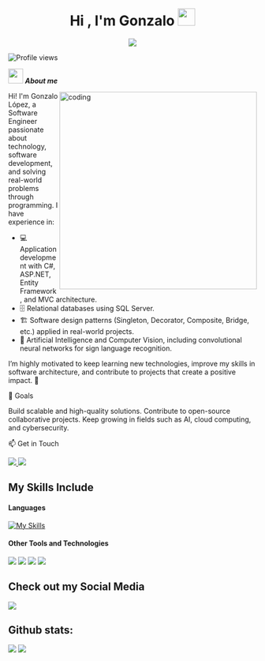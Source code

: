 <h1 align="center">Hi , I'm Gonzalo <img src="https://media.giphy.com/media/TEnXkcsHrP4YedChhA/giphy.gif" width="35"></h1>
<p align="center">
  <a href="https://github.com/DenverCoder1/readme-typing-svg"><img src="https://readme-typing-svg.herokuapp.com?lines=Welcome+To+My+Github!;I'm+A+Software+Engineer;CSHARP%20|%20SQL%20|%20.NET%20;Always%20learning%20new%20things&center=true&width=500&height=50"></a>
</p>

<img src="https://komarev.com/ghpvc/?username=rogonza10&label=Profile%20views&color=0e75b6&style=flat" alt="Profile views" />


<img src="https://media3.giphy.com/media/v1.Y2lkPTc5MGI3NjExbnV5dDJhZjI0Z3o2b2x4em1wMXVlOHloajc4ejNkdGF5cnQ4YnYxdSZlcD12MV9pbnRlcm5hbF9naWZfYnlfaWQmY3Q9Zw/LD2ZJ0pdNmCxFikNQ5/giphy.gif" width="30px">&nbsp;***About me***

<img align="right" alt="coding" width="400px" src="https://media2.giphy.com/media/v1.Y2lkPTc5MGI3NjExN2IxYjczNjMxZTE4YTlmMjkxNGVhZGNkY2E2Zjk1NTA4MmNkMGJhNiZlcD12MV9pbnRlcm5hbF9naWZzX2dpZklkJmN0PWc/qgQUggAC3Pfv687qPC/giphy.gif">

Hi! I'm Gonzalo López, a Software Engineer passionate about technology, software development, and solving real-world problems through programming.
I have experience in:
- 💻 Application development with C#, ASP.NET, Entity Framework, and MVC architecture.
- 🗄️ Relational databases using SQL Server.
- 🏗️ Software design patterns (Singleton, Decorator, Composite, Bridge, etc.) applied in real-world projects.
- 🤖 Artificial Intelligence and Computer Vision, including convolutional neural networks for sign language recognition.


I’m highly motivated to keep learning new technologies, improve my skills in software architecture, and contribute to projects that create a positive impact. 🚀

🎯 Goals

Build scalable and high-quality solutions.
Contribute to open-source collaborative projects.
Keep growing in fields such as AI, cloud computing, and cybersecurity.

📫 Get in Touch

<a href= "mailto:glm.inge7@gmail.com">
    <img src="https://skillicons.dev/icons?i=gmail">
</a>

<a href= "https://www.linkedin.com/in/ing-glm">
    <img src="https://skillicons.dev/icons?i=linkedin">
</a>

## My Skills Include

<h4> Languages </h4>

[![My Skills](https://skillicons.dev/icons?i=html,css,js,dotnet,cs,sqlite)](https://skillicons.dev)



<h4> Other Tools and Technologies </h4>
<span>
  <img src="https://img.shields.io/badge/Git-F05032?style=for-the-badge&logo=git&logoColor=white">
  <img src="https://img.shields.io/badge/github-%23121011.svg?style=for-the-badge&logo=github&logoColor=white">
  <img src="https://img.shields.io/badge/Visual%20Studio-5C2D91.svg?style=for-the-badge&logo=visual-studio&logoColor=white">
  <img src="https://img.shields.io/badge/Visual%20Studio%20Code-0078d7.svg?style=for-the-badge&logo=visual-studio-code&logoColor=white">

</span>

## Check out my Social Media

<a href= "https://www.instagram.com/rogonzalo10">
    <img src="https://skillicons.dev/icons?i=instagram">
</a>


<h2>Github stats:</h2> 

[![](https://github-readme-stats.vercel.app/api?username=rogonza10&show_icons=true&theme=tokyonight&hide_border=true&locale=en)](https://github.com/rogonza10)
[![](https://github-readme-streak-stats.herokuapp.com/?user=rogonza10&theme=material-palenight)](https://github.com/rogonza10)
</div>
